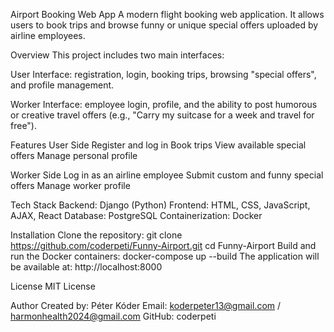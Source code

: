 Airport Booking Web App
A modern flight booking web application. It allows users to book trips and browse funny or unique special offers uploaded by airline employees.

Overview
This project includes two main interfaces:

User Interface: registration, login, booking trips, browsing "special offers", and profile management.

Worker Interface: employee login, profile, and the ability to post humorous or creative travel offers (e.g., "Carry my suitcase for a week and travel for free").

Features
User Side
Register and log in
Book trips
View available special offers
Manage personal profile

Worker Side
Log in as an airline employee
Submit custom and funny special offers
Manage worker profile

Tech Stack
Backend: Django (Python)
Frontend: HTML, CSS, JavaScript, AJAX, React
Database: PostgreSQL
Containerization: Docker

Installation
Clone the repository:
git clone https://github.com/coderpeti/Funny-Airport.git
cd Funny-Airport
Build and run the Docker containers:
docker-compose up --build
The application will be available at:
http://localhost:8000

License
MIT License

Author
Created by: Péter Kóder
Email: koderpeter13@gmail.com / harmonhealth2024@gmail.com
GitHub: coderpeti
